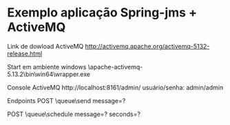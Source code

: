 # Exemplo aplicação Spring-jms + ActiveMQ


Link de dowload ActiveMQ
http://activemq.apache.org/activemq-5132-release.html

Start em ambiente windows
\apache-activemq-5.13.2\bin\win64\wrapper.exe

Console ActiveMQ
http://localhost:8161/admin/
usuário/senha: admin/admin

Endpoints
POST \queue\send
message=?

POST \queue\schedule
message=?
seconds=?
